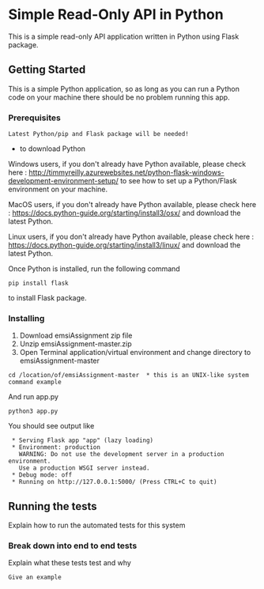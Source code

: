 # Simple Read-Only API in Python

This is a simple read-only API application written in Python using Flask package.

## Getting Started

This is a simple Python application, so as long as you can run a Python code on your machine there should be no problem running this app.

### Prerequisites

```
Latest Python/pip and Flask package will be needed!
```
- to download Python

Windows users, if you don't already have Python available, please check here : http://timmyreilly.azurewebsites.net/python-flask-windows-development-environment-setup/ to see how to set up a Python/Flask environment on your machine.

MacOS users, if you don't already have Python available, please check here : https://docs.python-guide.org/starting/install3/osx/ and download the latest Python.

Linux users, if you don't already have Python available, please check here : https://docs.python-guide.org/starting/install3/linux/ and download the latest Python.

Once Python is installed, run the following command

```
pip install flask
```
to install Flask package.


### Installing
1. Download emsiAssignment zip file 
2. Unzip emsiAssignment-master.zip
3. Open Terminal application/virtual environment and change directory to emsiAssignment-master
```
cd /location/of/emsiAssignment-master  * this is an UNIX-like system command example
```

And run app.py

```
python3 app.py
```
You should see output like

```
 * Serving Flask app "app" (lazy loading)
 * Environment: production
   WARNING: Do not use the development server in a production environment.
   Use a production WSGI server instead.
 * Debug mode: off
 * Running on http://127.0.0.1:5000/ (Press CTRL+C to quit)
```

## Running the tests

Explain how to run the automated tests for this system

### Break down into end to end tests

Explain what these tests test and why

```
Give an example
```

